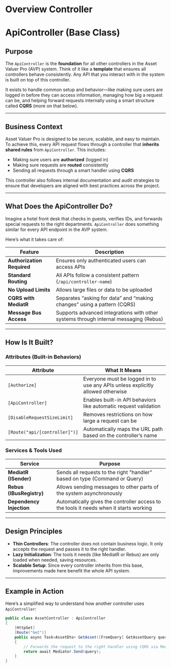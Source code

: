 # Overview Controller

# ApiController (Base Class)

## Purpose

The `ApiController` is the **foundation** for all other controllers in the Asset Valuer Pro (AVP) system. Think of it like a **template** that ensures all controllers behave consistently. Any API that you interact with in the system is built on top of this controller.

It exists to handle common setup and behavior—like making sure users are logged in before they can access information, managing how big a request can be, and helping forward requests internally using a smart structure called **CQRS** (more on that below).

---

## Business Context

Asset Valuer Pro is designed to be secure, scalable, and easy to maintain. To achieve this, every API request flows through a controller that **inherits shared rules** from `ApiController`. This includes:

- Making sure users are **authorized** (logged in)
- Making sure requests are **routed** consistently
- Sending all requests through a smart handler using **CQRS**

This controller also follows internal documentation and audit strategies to ensure that developers are aligned with best practices across the project.

---

## What Does the ApiController Do?

Imagine a hotel front desk that checks in guests, verifies IDs, and forwards special requests to the right departments. `ApiController` does something similar for every API endpoint in the AVP system.

Here’s what it takes care of:

| Feature | Description |
|--------|-------------|
| **Authorization Required** | Ensures only authenticated users can access APIs |
| **Standard Routing** | All APIs follow a consistent pattern (`/api/controller-name`) |
| **No Upload Limits** | Allows large files or data to be uploaded |
| **CQRS with MediatR** | Separates “asking for data” and “making changes” using a pattern (CQRS) |
| **Message Bus Access** | Supports advanced integrations with other systems through internal messaging (Rebus) |

---

## How Is It Built?

### Attributes (Built-in Behaviors)

| Attribute | What It Means |
|----------|----------------|
| `[Authorize]` | Everyone must be logged in to use any APIs unless explicitly allowed otherwise |
| `[ApiController]` | Enables built-in API behaviors like automatic request validation |
| `[DisableRequestSizeLimit]` | Removes restrictions on how large a request can be |
| `[Route("api/[controller]")]` | Automatically maps the URL path based on the controller’s name |

### Services & Tools Used

| Service | Purpose |
|--------|---------|
| **MediatR (ISender)** | Sends all requests to the right "handler" based on type (Command or Query) |
| **Rebus (IBusRegistry)** | Allows sending messages to other parts of the system asynchronously |
| **Dependency Injection** | Automatically gives the controller access to the tools it needs when it starts working |

---

## Design Principles

- **Thin Controllers**: The controller does not contain business logic. It only accepts the request and passes it to the right handler.
- **Lazy Initialization**: The tools it needs (like MediatR or Rebus) are only loaded when needed, saving resources.
- **Scalable Setup**: Since every controller inherits from this base, improvements made here benefit the whole API system.

---

## Example in Action

Here’s a simplified way to understand how another controller uses `ApiController`:

```csharp
public class AssetController : ApiController
{
    [HttpGet]
    [Route("Get")]
    public async Task<AssetDto> GetAsset([FromQuery] GetAssetQuery query)
    {
        // Forwards the request to the right handler using CQRS via MediatR
        return await Mediator.Send(query);
    }
}
